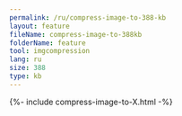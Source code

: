 ```yaml
---
permalink: /ru/compress-image-to-388-kb
layout: feature
fileName: compress-image-to-388kb
folderName: feature
tool: imgcompression
lang: ru
size: 388
type: kb
---
```


{%- include compress-image-to-X.html -%}
